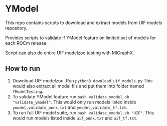 # YModel 

This repo contains scripts to download and extract models from UIF models repository. 

Provides scripts to validate if YModel feature on limited set of models for each ROCm release. 

Script can also do entire UIF modelzoo testing with MIGraphX. 

## How to run
1. Download UIF modelzoo. Run `python3 download_uif_models.py` This would also extract all model fils and put them into folder named `YModelTesting`. 
2. To validate YModel feature run `bash validate_ymodel.sh "validate_ymodel"`.  This would only run models listed inside `ymodel_validate_onnx.txt` and `ymodel_validate_tf.txt`. 
3. To run full UIF model suite, run `bash validate_ymodel.sh "UIF"`. This would run models listed inside `uif_onnx.txt` and `uif_tf.txt`. 

